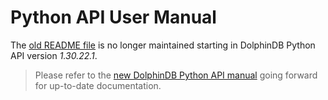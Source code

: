 # Python API User Manual

The [old README file](../README.md) is no longer maintained starting in DolphinDB Python API version *1.30.22.1*. 

> Please refer to the [new DolphinDB Python API manual](https://www.dolphindb.com/pydoc/webhelp/) going forward for up-to-date documentation.
